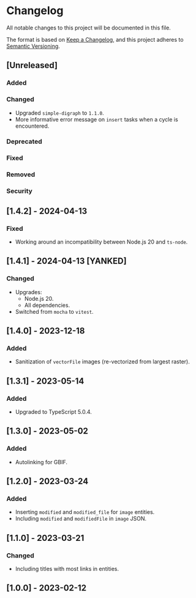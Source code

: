 # Changelog

All notable changes to this project will be documented in this file.

The format is based on [Keep a Changelog](https://keepachangelog.com/en/1.0.0/),
and this project adheres to [Semantic Versioning](https://semver.org/spec/v2.0.0.html).

## [Unreleased]

### Added

### Changed

-   Upgraded `simple-digraph` to `1.1.0`.
-   More informative error message on `insert` tasks when a cycle is encountered.

### Deprecated

### Fixed

### Removed

### Security

## [1.4.2] - 2024-04-13

### Fixed

-   Working around an incompatibility between Node.js 20 and `ts-node`.

## [1.4.1] - 2024-04-13 [YANKED]

### Changed

-   Upgrades:
    -   Node.js 20.
    -   All dependencies.
-   Switched from `mocha` to `vitest`.

## [1.4.0] - 2023-12-18

### Added

-   Sanitization of `vectorFile` images (re-vectorized from largest raster).

## [1.3.1] - 2023-05-14

### Added

-   Upgraded to TypeScript 5.0.4.

## [1.3.0] - 2023-05-02

### Added

-   Autolinking for GBIF.

## [1.2.0] - 2023-03-24

### Added

-   Inserting `modified` and `modified_file` for `image` entities.
-   Including `modified` and `modifiedFile` in `image` JSON.

## [1.1.0] - 2023-03-21

### Changed

-   Including titles with most links in entities.

## [1.0.0] - 2023-02-12
